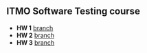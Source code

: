 ## ITMO Software Testing course

* __HW 1__ [branch](https://github.com/MrDonaldoWorking/Anime-site/tree/HW1)
* __HW 2__ [branch](https://github.com/MrDonaldoWorking/Anime-site/tree/HW2)
* __HW 3__ [branch](https://github.com/MrDonaldoWorking/Anime-site/tree/HW3)

